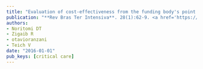 ```yaml
---
title: "Evaluation of cost-effectiveness from the funding body's point of view of ultrasound-guided central venous catheter insertion compared with the conventional technique"
publication: "**Rev Bras Ter Intensiva**. 28(1):62-9. <a href='https://doi.org/10.5935/0103-507x.20160014' target='_blank' rel='noopener noreferrer'>10.5935/0103-507x.20160014</a>"
authors:
- Noritomi DT
- Zigaib R
- otavioranzani
- Teich V
date: "2016-01-01"
pub_keys: [critical care]
---
```


